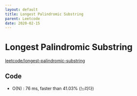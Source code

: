 ```yaml
---
layout: default
title: Longest Palindromic Substring
parent: Leetcode
date: 2020-02-15
---
```


# Longest Palindromic Substring

[leetcode/longest-palindromic-substring](https://www.leetcode.com/problems/longest-palindromic-substring/)

## Code

- O(N) : 76 ms, faster than 41.03% (느리다)

```python
```
